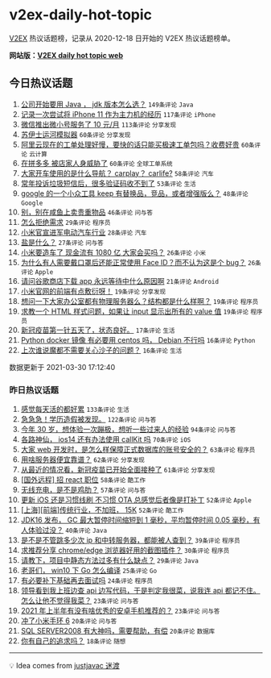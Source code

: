 # v2ex-daily-hot-topic

[V2EX](https://www.v2ex.com/) 热议话题榜，记录从 2020-12-18 日开始的 V2EX 热议话题榜单。

**网站版：[V2EX daily hot topic web](https://boojack.github.io/v2ex-daily-hot-topic-web/)**

## 今日热议话题

<!-- TODAY BEGIN -->

1. [公司开始要用 Java ， jdk 版本怎么选？](https://www.v2ex.com/t/766378) `149条评论` `Java`
1. [记录一次尝试将 iPhone 11 作为主力机的经历](https://www.v2ex.com/t/766389) `117条评论` `iPhone`
1. [微信推出微小号服务了 10 元/月](https://www.v2ex.com/t/766369) `113条评论` `分享发现`
1. [苏伊士运河模拟器](https://www.v2ex.com/t/766518) `60条评论` `分享发现`
1. [阿里云现在的工单处理好慢，要快的话只能买极速工单包吗？收费好贵](https://www.v2ex.com/t/766527) `60条评论` `云计算`
1. [在拼多多 被店家人身威胁了](https://www.v2ex.com/t/766489) `60条评论` `全球工单系统`
1. [大家开车使用的是什么导航？ carplay？ carlife?](https://www.v2ex.com/t/766561) `58条评论` `汽车`
1. [常年投诉垃圾短信后，很多验证码收不到了](https://www.v2ex.com/t/766399) `53条评论` `生活`
1. [google 的一个小众工具 keep 有替换品，竞品，或者增强版么？](https://www.v2ex.com/t/766397) `48条评论` `Google`
1. [别，别在咸鱼上卖贵重物品](https://www.v2ex.com/t/766619) `46条评论` `问与答`
1. [怎么拒绝需求](https://www.v2ex.com/t/766382) `29条评论` `程序员`
1. [小米官宣进军电动汽车行业](https://www.v2ex.com/t/766587) `28条评论` `汽车`
1. [盐是什么？](https://www.v2ex.com/t/766572) `27条评论` `问与答`
1. [小米要造车了 现金流有 1080 亿 大家会买吗？](https://www.v2ex.com/t/766653) `26条评论` `小米`
1. [为什么有人需要戴口罩后还能正常使用 Face ID？而不认为这是个 bug？](https://www.v2ex.com/t/766486) `26条评论` `Apple`
1. [请问谷歌商店下载 app 永远等待中什么原因啊](https://www.v2ex.com/t/766425) `21条评论` `Android`
1. [小米官网的前端有点敷衍呀！](https://www.v2ex.com/t/766683) `19条评论` `分享发现`
1. [想问一下大家办公室都有物理服务器么？结构都是什么样啊？](https://www.v2ex.com/t/766660) `19条评论` `程序员`
1. [求教一个 HTML 样式问题，如果让 input 显示出所有的 value 值](https://www.v2ex.com/t/766570) `19条评论` `程序员`
1. [新冠疫苗第一针五天了，状态良好。](https://www.v2ex.com/t/766410) `17条评论` `生活`
1. [Python docker 镜像 有必要用 centos 吗， Debian 不行吗](https://www.v2ex.com/t/766598) `16条评论` `Python`
1. [上次谁说魔都不需要关心沙子的问题？](https://www.v2ex.com/t/766581) `16条评论` `生活`

数据更新于 2021-03-30 17:12:40

<!-- TODAY END -->

### 昨日热议话题

<!-- YESTERDAY BEGIN -->

1. [感觉每天活的都好累](https://www.v2ex.com/t/766048) `133条评论` `生活`
1. [急急急！学历造假被发现。](https://www.v2ex.com/t/766250) `122条评论` `问与答`
1. [今年 30 岁，想体验一次蹦极，想听一些过来人的经验](https://www.v2ex.com/t/766085) `94条评论` `问与答`
1. [各路神仙， ios14 还有办法使用 callKit 吗](https://www.v2ex.com/t/766054) `70条评论` `iOS`
1. [大家 web 开发时，是怎么样保障正式数据库的账号安全的？](https://www.v2ex.com/t/766088) `63条评论` `程序员`
1. [用啥服务器便宜靠谱？](https://www.v2ex.com/t/766000) `62条评论` `分享发现`
1. [从最近的情况看，新冠疫苗已开始全面接种了](https://www.v2ex.com/t/766083) `61条评论` `分享发现`
1. [[国外远程] 招 react 职位](https://www.v2ex.com/t/766089) `58条评论` `酷工作`
1. [无线充电，是不是鸡肋？](https://www.v2ex.com/t/766163) `57条评论` `问与答`
1. [更新 iOS 还是习惯线刷 不习惯 OTA 总感觉后者像是打补丁](https://www.v2ex.com/t/766024) `52条评论` `Apple`
1. [[上海][前端]传统行业，不加班， 15K](https://www.v2ex.com/t/766118) `52条评论` `酷工作`
1. [JDK16 发布， GC 最大暂停时间缩短到 1 毫秒，平均暂停时间 0.05 毫秒，有人体验过没？](https://www.v2ex.com/t/766035) `40条评论` `Java`
1. [是不是不管跳多少次 ip 和中转服务器，都能被人查到？](https://www.v2ex.com/t/766091) `39条评论` `程序员`
1. [求推荐分享 chrome/edge 浏览器好用的截图插件？](https://www.v2ex.com/t/766008) `30条评论` `程序员`
1. [请教下，项目中静态方法过多有什么缺点？](https://www.v2ex.com/t/766202) `29条评论` `Java`
1. [老哥们， win10 下 Go 怎么编译](https://www.v2ex.com/t/766206) `25条评论` `Go`
1. [有必要补下基础再去面试吗](https://www.v2ex.com/t/766132) `24条评论` `程序员`
1. [领导看到我上班边查 api 边写代码，于是判定我很菜，说我连 api 都记不住。怎么让他不觉得我菜？](https://www.v2ex.com/t/766255) `23条评论` `问与答`
1. [2021 年上半年有没有啥优秀的安卓手机推荐的？](https://www.v2ex.com/t/766237) `23条评论` `问与答`
1. [冲了小米手环 6](https://www.v2ex.com/t/766303) `20条评论` `问与答`
1. [SQL SERVER2008 有大神吗，需要帮助，有偿](https://www.v2ex.com/t/766254) `20条评论` `数据库`
1. [你有自己的追求吗？](https://www.v2ex.com/t/766186) `18条评论` `随想`

<!-- YESTERDAY END -->

---

💡 Idea comes from [justjavac 迷渡](https://github.com/justjavac/)
